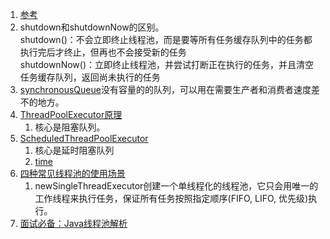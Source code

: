 1. [参考](https://www.cnblogs.com/dolphin0520/p/3932921.html)        
1. shutdown和shutdownNow的区别。     
    shutdown()：不会立即终止线程池，而是要等所有任务缓存队列中的任务都执行完后才终止，但再也不会接受新的任务      
    shutdownNow()：立即终止线程池，并尝试打断正在执行的任务，并且清空任务缓存队列，返回尚未执行的任务     
1. [synchronousQueue](https://blog.csdn.net/yanyan19880509/article/details/52562039)没有容量的的队列，可以用在需要生产者和消费者速度差不的地方。            
1. [ThreadPoolExecutor原理](https://www.jianshu.com/p/d621da64fae0)
    1. 核心是阻塞队列。
1. [ScheduledThreadPoolExecutor](https://blog.csdn.net/tongdanping/article/details/79627491)
    1. 核心是延时阻塞队列
    1. [time](https://blog.csdn.net/u010412719/article/details/52133038)   
1. [四种常见线程池的使用场景](https://blog.csdn.net/u011974987/article/details/51027795)    
    1. newSingleThreadExecutor创建一个单线程化的线程池，它只会用唯一的工作线程来执行任务，保证所有任务按照指定顺序(FIFO, LIFO, 优先级)执行。
1. [面试必备：Java线程池解析](https://juejin.im/post/5d1882b1f265da1ba84aa676)    
